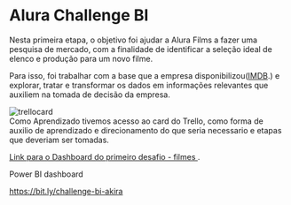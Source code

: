 <h1>Alura Challenge BI</h1>

Nesta primeira etapa, o objetivo foi ajudar a Alura Films a fazer uma pesquisa de mercado, com a finalidade de identificar a seleção ideal de elenco e produção para um novo filme.

Para isso, foi trabalhar com a base que a empresa disponibilizou(<a href="https://www.imdb.com/" title="IMDB">IMDB</a>.) e explorar, tratar e transformar os dados em informações relevantes que auxiliem na tomada de decisão da empresa.


<img src="/img/posts/trello project.JPG" alt="trellocard"><br>
Como Aprendizado tivemos acesso ao card do Trello, como forma de auxilio de aprendizado e direcionamento do que seria necessario e etapas que deveriam ser tomadas.

<a href="https://bit.ly/challenge-bi-akira" title="dashboard">Link para o Dashboard do primeiro desafio - filmes </a>.

Power BI dashboard

https://bit.ly/challenge-bi-akira
